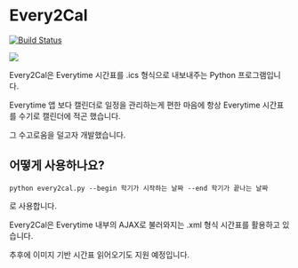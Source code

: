 # Every2Cal

[![Build Status](https://travis-ci.com/sookcha/every2cal.svg?branch=master)](https://travis-ci.com/sookcha/every2cal)

![](https://i.imgur.com/O098TZc.png)

Every2Cal은 Everytime 시간표를 .ics 형식으로 내보내주는 Python 프로그램입니다.

Everytime 앱 보다 캘린더로 일정을 관리하는게 편한 마음에 항상 Everytime 시간표를 수기로 캘린더에 적곤 했습니다.
 
그 수고로움을 덜고자 개발했습니다.

## 어떻게 사용하나요?

`python every2cal.py --begin 학기가 시작하는 날짜 --end 학기가 끝나는 날짜`

로 사용합니다.

Every2Cal은 Everytime 내부의 AJAX로 불러와지는 .xml 형식 시간표를 활용하고 있습니다.

추후에 이미지 기반 시간표 읽어오기도 지원 예정입니다.
